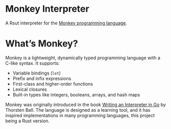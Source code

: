 # Monkey Interpreter

A Rsut interpreter for
the [Monkey programming language](https://monkeylang.org/).

# What’s Monkey?

Monkey is a lightweight, dynamically typed programming language with a C-like
syntax. It supports:

- Variable bindings (`let`)
- Prefix and infix expressions
- First-class and higher-order functions
- Lexical closures
- Built-in types like integers, booleans, arrays, and hash maps

Monkey was originally introduced in the
book [Writing an Interpreter in Go](https://interpreterbook.com/) by
Thorsten Ball. The language is designed as a learning tool, and it has inspired
implementations in many programming languages, this project being a Rust
version.
